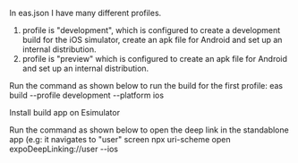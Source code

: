 In eas.json I have many different profiles.
1. profile is "development", which is configured to create a development build for the iOS simulator, create an apk file for Android and set up an internal distribution.
2. profile is "preview" which is configured to create an apk file for Android and set up an internal distribution.

Run the command as shown below to run the build for the first profile:
eas build --profile development --platform ios

Install build app on Esimulator

Run the command as shown below to open the deep link in the standablone app (e.g: it navigates to "user" screen
npx uri-scheme open expoDeepLinking://user --ios
